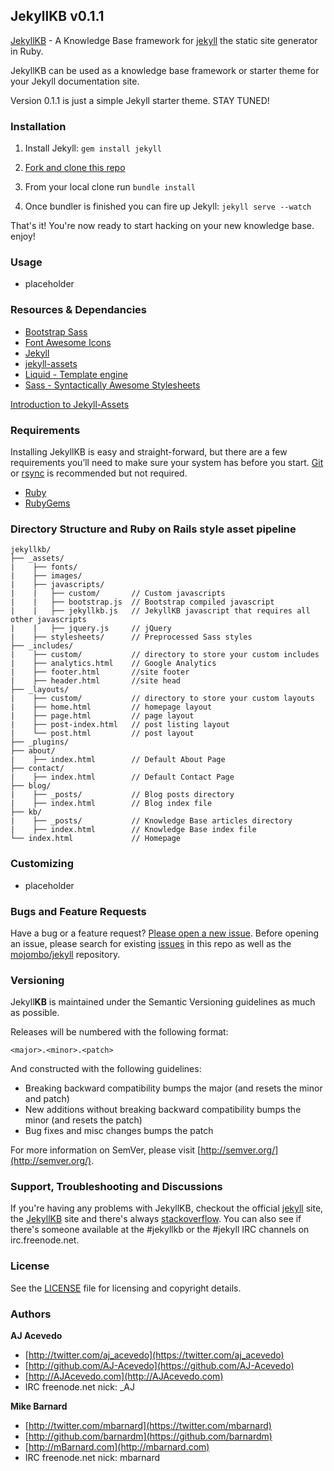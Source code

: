 ## JekyllKB v0.1.1


[JekyllKB](http://jekyllkb.com) - A Knowledge Base framework for [jekyll](http://jekyllrb.com) the static site generator in Ruby.

JekyllKB can be used as a knowledge base framework or starter theme for your Jekyll documentation site.

Version 0.1.1 is just a simple Jekyll starter theme. STAY TUNED!

### Installation

1. Install Jekyll: `gem install jekyll`

2. [Fork and clone this repo](https://github.com/AJAlabs/jekyllkb/fork)

3. From your local clone run `bundle install`

4. Once bundler is finished you can fire up Jekyll: `jekyll serve --watch`

That's it! You're now ready to start hacking on your new knowledge base. enjoy!


### Usage

- placeholder


### Resources & Dependancies

- [Bootstrap Sass](http://getbootstrap.com)
- [Font Awesome Icons](http://fortawesome.github.io/Font-Awesome/icons/)
- [Jekyll](http://jekyllrb.com/)
- [jekyll-assets](https://github.com/ixti/jekyll-assets)
- [Liquid - Template engine](https://github.com/Shopify/liquid/wiki/Liquid-for-Designers)
- [Sass - Syntactically Awesome Stylesheets](http://sass-lang.com/)

[Introduction to Jekyll-Assets](http://ixti.net/software/2012/12/30/unleash-mr-hyde-introduction-of-jekyll-assets.html)


### Requirements

Installing JekyllKB is easy and straight-forward, but there are a few requirements you’ll need to make sure your system has before you start. [Git](http://git-scm.com) or [rsync](https://developer.apple.com/library/mac/documentation/Darwin/Reference/ManPages/man1/rsync.1.html) is recommended but not required.

- [Ruby](http://www.ruby-lang.org/en/downloads/)
- [RubyGems](http://rubygems.org/pages/download)


### Directory Structure and Ruby on Rails style asset pipeline

```
jekyllkb/
├── _assets/
|    ├── fonts/
|    ├── images/
|    ├── javascripts/
|    |   ├── custom/       // Custom javascripts
|    |   ├── bootstrap.js  // Bootstrap compiled javascript
|    |   ├── jekyllkb.js   // JekyllKB javascript that requires all other javascripts
|    |   ├── jquery.js     // jQuery
|    ├── stylesheets/      // Preprocessed Sass styles
├── _includes/
|    ├── custom/           // directory to store your custom includes
|    ├── analytics.html    // Google Analytics
|    ├── footer.html       //site footer
|    ├── header.html       //site head
├── _layouts/
|    ├── custom/           // directory to store your custom layouts
|    ├── home.html         // homepage layout
|    ├── page.html         // page layout
|    ├── post-index.html   // post listing layout
|    └── post.html         // post layout
├── _plugins/
├── about/
|    ├── index.html        // Default About Page
├── contact/
|    ├── index.html        // Default Contact Page
├── blog/
|    ├── _posts/           // Blog posts directory
|    ├── index.html        // Blog index file
├── kb/
|    ├── _posts/           // Knowledge Base articles directory
|    ├── index.html        // Knowledge Base index file
└── index.html             // Homepage
```


### Customizing 

- placeholder


### Bugs and Feature Requests

Have a bug or a feature request? [Please open a new issue](https://github.com/Synculus/jekyllkb/issues/new). Before opening an issue, please search for existing [issues](https://github.com/Synculus/jekyllkb/issues) in this repo as well as the [mojombo/jekyll](https://github.com/mojombo/jekyll/issues) repository.


### Versioning

Jekyll**KB** is maintained under the Semantic Versioning guidelines as much as possible.

Releases will be numbered with the following format:

`<major>.<minor>.<patch>`

And constructed with the following guidelines:

* Breaking backward compatibility bumps the major (and resets the minor and patch)
* New additions without breaking backward compatibility bumps the minor (and resets the patch)
* Bug fixes and misc changes bumps the patch

For more information on SemVer, please visit [http://semver.org/](http://semver.org/).


### Support, Troubleshooting and Discussions

If you're having any problems with JekyllKB, checkout the official [jekyll](http://jekyllrb.com) site, the [JekyllKB](http://jekyllkb.com) site and there's always [stackoverflow](http://stackoverflow.com/questions/tagged/jekyll). You can also see if there's someone available at the #jekyllkb or the #jekyll IRC channels on irc.freenode.net.


### License

See the [LICENSE](https://github.com//Synculus/jekyllkb/blob/master/LICENSE.md) file for licensing and copyright details.


### Authors

**AJ Acevedo**

- [http://twitter.com/aj_acevedo](https://twitter.com/aj_acevedo)
- [http://github.com/AJ-Acevedo](https://github.com/AJ-Acevedo)
- [http://AJAcevedo.com](http://AJAcevedo.com)
- IRC freenode.net nick: _AJ

**Mike Barnard**

- [http://twitter.com/mbarnard](https://twitter.com/mbarnard)
- [http://github.com/barnardm](https://github.com/barnardm)
- [http://mBarnard.com](http://mbarnard.com)
- IRC freenode.net nick: mbarnard
